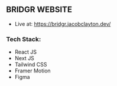 ## BRIDGR WEBSITE

- Live at: https://bridgr.jacobclayton.dev/

### Tech Stack:
- React JS
- Next JS
- Tailwind CSS
- Framer Motion
- Figma

